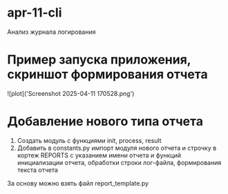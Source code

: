 # apr-11-cli
Анализ журнала логирования

# Пример запуска приложения, скриншот формирования отчета

![plot]('Screenshot 2025-04-11 170528.png')

# Добавление нового типа отчета

1. Создать модуль с функциями init, process, result
2. Добавить в constants.py импорт модуля нового отчета и строчку в кортеж REPORTS с указанием имени отчета и функций инициализации отчета, обработки строки лог-файла, формирования текста отчета

За основу можно взять файл report_template.py
